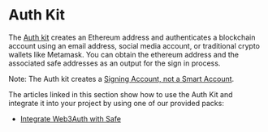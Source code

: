 # Auth Kit

The [Auth kit](https://github.com/safe-global/safe-core-sdk/tree/main/packages/auth-kit) creates an Ethereum address and authenticates a blockchain account using an email address, social media account, or traditional crypto wallets like Metamask. You can obtain the ethereum address and the associated safe addresses as an output for the sign in process.

Note: The Auth kit creates a [Signing Account, not a Smart Account](/learn/what-is-a-smart-contract-account.md#smart-accounts-vs-signing-accounts).

The articles linked in this section show how to use the Auth Kit and integrate it into your project by using one of our provided packs:

- [Integrate Web3Auth with Safe](./integrate-web3auth-and-safe.md)

